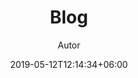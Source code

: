 ---
title: "Blog"
date: 2019-05-12T12:14:34+06:00
description: "This is meta description."
author: "Autor"
---